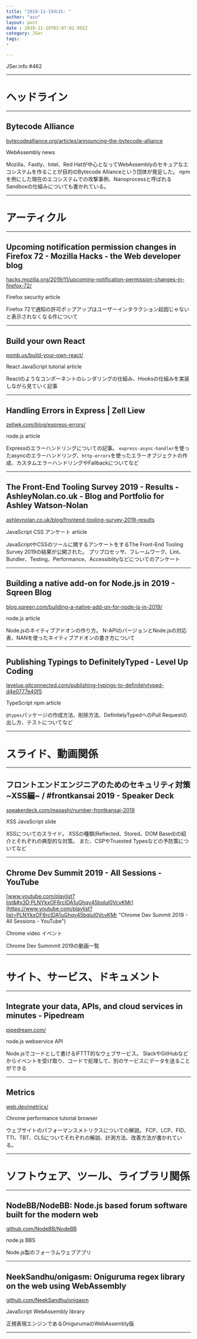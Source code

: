 ```yaml
---
title: "2019-11-19のJS: "
author: "azu"
layout: post
date : 2019-11-19T02:07:02.955Z
category: JSer
tags:
-

---
```


JSer.info #462

----

<h1 class="site-genre">ヘッドライン</h1>

----

## Bytecode Alliance
[bytecodealliance.org/articles/announcing-the-bytecode-alliance](https://bytecodealliance.org/articles/announcing-the-bytecode-alliance "Bytecode Alliance")
<p class="jser-tags jser-tag-icon"><span class="jser-tag">WebAssembly</span> <span class="jser-tag">news</span></p>

Mozilla、Fastly、Intel、Red Hatが中心となってWebAssemblyのセキュアなエコシステムを作ることが目的のBytecode Allianceという団体が発足した。
npmを例にした現在のエコシステムでの攻撃事例、Nanoprocessと呼ばれるSandboxの仕組みについても書かれている。


----
<h1 class="site-genre">アーティクル</h1>

----

## Upcoming notification permission changes in Firefox 72 - Mozilla Hacks - the Web developer blog
[hacks.mozilla.org/2019/11/upcoming-notification-permission-changes-in-firefox-72/](https://hacks.mozilla.org/2019/11/upcoming-notification-permission-changes-in-firefox-72/ "Upcoming notification permission changes in Firefox 72 - Mozilla Hacks - the Web developer blog")
<p class="jser-tags jser-tag-icon"><span class="jser-tag">Firefox</span> <span class="jser-tag">security</span> <span class="jser-tag">article</span></p>

Firefox 72で通知の許可ポップアップはユーザーインタラクション起因じゃないと表示されなくなる件について


----

## Build your own React
[pomb.us/build-your-own-react/](https://pomb.us/build-your-own-react/ "Build your own React")
<p class="jser-tags jser-tag-icon"><span class="jser-tag">React</span> <span class="jser-tag">JavaScript</span> <span class="jser-tag">tutorial</span> <span class="jser-tag">article</span></p>

Reactのようなコンポーネントのレンダリングの仕組み、Hooksの仕組みを実装しながら見ていく記事


----

## Handling Errors in Express | Zell Liew
[zellwk.com/blog/express-errors/](https://zellwk.com/blog/express-errors/ "Handling Errors in Express | Zell Liew")
<p class="jser-tags jser-tag-icon"><span class="jser-tag">node.js</span> <span class="jser-tag">article</span></p>

Expressのエラーハンドリングについての記事。
`express-async-handler`を使ったasyncのエラーハンドリング、`http-errors`を使ったエラーオブジェクトの作成、カスタムエラーハンドリングやFallbackについてなど


----

## The Front-End Tooling Survey 2019 - Results - AshleyNolan.co.uk - Blog and Portfolio for Ashley Watson-Nolan
[ashleynolan.co.uk/blog/frontend-tooling-survey-2019-results](https://ashleynolan.co.uk/blog/frontend-tooling-survey-2019-results "The Front-End Tooling Survey 2019 - Results - AshleyNolan.co.uk - Blog and Portfolio for Ashley Watson-Nolan")
<p class="jser-tags jser-tag-icon"><span class="jser-tag">JavaScript</span> <span class="jser-tag">CSS</span> <span class="jser-tag">アンケート</span> <span class="jser-tag">article</span></p>

JavaScriptやCSSのツールに関するアンケートをするThe Front-End Tooling Survey 2019の結果が公開された。
プリプロセッサ、フレームワーク、Lint、Bundler、Testing、Performance、Accessiblityなどについてのアンケート


----

## Building a native add-on for Node.js in 2019 - Sqreen Blog
[blog.sqreen.com/building-a-native-add-on-for-node-js-in-2019/](https://blog.sqreen.com/building-a-native-add-on-for-node-js-in-2019/ "Building a native add-on for Node.js in 2019 - Sqreen Blog")
<p class="jser-tags jser-tag-icon"><span class="jser-tag">node.js</span> <span class="jser-tag">article</span></p>

Node.jsのネイティブアドオンの作り方。
N-APIのバージョンとNode.jsの対応表、NANを使ったネイティブアドオンの書き方について


----

## Publishing Typings to DefinitelyTyped - Level Up Coding
[levelup.gitconnected.com/publishing-typings-to-definitelytyped-d4e0777e40f5](https://levelup.gitconnected.com/publishing-typings-to-definitelytyped-d4e0777e40f5 "Publishing Typings to DefinitelyTyped - Level Up Coding")
<p class="jser-tags jser-tag-icon"><span class="jser-tag">TypeScript</span> <span class="jser-tag">npm</span> <span class="jser-tag">article</span></p>

`@types`パッケージの作成方法、削除方法、DefinitelyTypedへのPull Requestの出し方、テストについてなど


----
<h1 class="site-genre">スライド、動画関係</h1>

----

## フロントエンドエンジニアのためのセキュリティ対策 ~XSS編~ / #frontkansai 2019 - Speaker Deck
[speakerdeck.com/masashi/number-frontkansai-2019](https://speakerdeck.com/masashi/number-frontkansai-2019 "フロントエンドエンジニアのためのセキュリティ対策 ~XSS編~ / #frontkansai 2019 - Speaker Deck")
<p class="jser-tags jser-tag-icon"><span class="jser-tag">XSS</span> <span class="jser-tag">JavaScript</span> <span class="jser-tag">slide</span></p>

XSSについてのスライド。
XSSの種類(Reflected、Stored、DOM Based)の紹介とそれぞれの典型的な対策。
また、CSPやTruested Typesなどの予防策についてなど


----

## Chrome Dev Summit 2019 - All Sessions - YouTube
[www.youtube.com/playlist?list&#x3D;PLNYkxOF6rcIDA1uGhqy45bqlul0VcvKMr](https://www.youtube.com/playlist?list=PLNYkxOF6rcIDA1uGhqy45bqlul0VcvKMr "Chrome Dev Summit 2019 - All Sessions - YouTube")
<p class="jser-tags jser-tag-icon"><span class="jser-tag">Chrome</span> <span class="jser-tag">video</span> <span class="jser-tag">イベント</span></p>

Chrome Dev Summmit 2019の動画一覧


----
<h1 class="site-genre">サイト、サービス、ドキュメント</h1>

----

## Integrate your data, APIs, and cloud services in minutes - Pipedream
[pipedream.com/](https://pipedream.com/ "Integrate your data, APIs, and cloud services in minutes - Pipedream")
<p class="jser-tags jser-tag-icon"><span class="jser-tag">node.js</span> <span class="jser-tag">webservice</span> <span class="jser-tag">API</span></p>

Node.jsでコードとして書けるIFTTT的なウェブサービス。
SlackやGitHubなどからイベントを受け取り、コードで処理して、別のサービスにデータを送ることができる


----

## Metrics
[web.dev/metrics/](https://web.dev/metrics/ "Metrics")
<p class="jser-tags jser-tag-icon"><span class="jser-tag">Chrome</span> <span class="jser-tag">performance</span> <span class="jser-tag">tutorial</span> <span class="jser-tag">browser</span></p>

ウェブサイトのパフォーマンスメトリクスについての解説。
FCP、LCP、FID、TTI、TBT、CLSについてそれぞれの解説、計測方法、改善方法が書かれている。


----
<h1 class="site-genre">ソフトウェア、ツール、ライブラリ関係</h1>

----

## NodeBB/NodeBB: Node.js based forum software built for the modern web
[github.com/NodeBB/NodeBB](https://github.com/NodeBB/NodeBB "NodeBB/NodeBB: Node.js based forum software built for the modern web")
<p class="jser-tags jser-tag-icon"><span class="jser-tag">node.js</span> <span class="jser-tag">BBS</span></p>

Node.js製のフォーラムウェブアプリ


----

## NeekSandhu/onigasm: Oniguruma regex library on the web using WebAssembly
[github.com/NeekSandhu/onigasm](https://github.com/NeekSandhu/onigasm "NeekSandhu/onigasm: Oniguruma regex library on the web using WebAssembly")
<p class="jser-tags jser-tag-icon"><span class="jser-tag">JavaScript</span> <span class="jser-tag">WebAssembly</span> <span class="jser-tag">library</span></p>

正規表現エンジンであるOnigurumaのWebAssembly版


----
